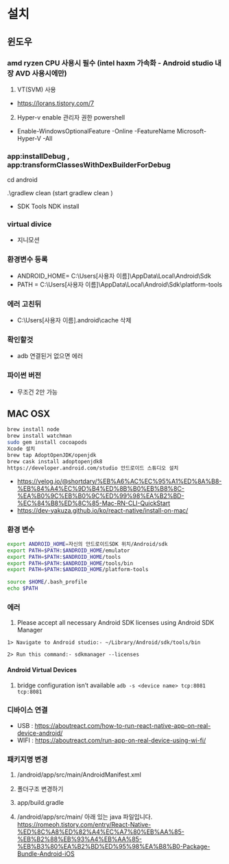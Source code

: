 # 설치

## 윈도우

### amd ryzen CPU 사용시 필수 (intel haxm 가속화 - Android studio 내장 AVD 사용시에만)

1. VT(SVM) 사용 
- https://lorans.tistory.com/7

2. Hyper-v enable
관리자 권한 powershell

- Enable-WindowsOptionalFeature -Online -FeatureName Microsoft-Hyper-V -All

### app:installDebug , app:transformClassesWithDexBuilderForDebug
cd android

.\gradlew clean (start gradlew clean )

- SDK Tools NDK install

### virtual divice
- 지니모션

### 환경변수 등록

- ANDROID_HOME= C:\Users\[사용자 이름]\AppData\Local\Android\Sdk
- PATH = C:\Users\[사용자 이름]\AppData\Local\Android\Sdk\platform-tools
### 에러 고친뒤

- C:\Users\[사용자 이름]\.android\cache 삭제

### 확인할것
- adb 연결된거 없으면 에러

### 파이썬 버전
- 무조건 2만 가능


## MAC OSX
```bash
brew install node
brew install watchman
sudo gem install cocoapods
Xcode 설치
brew tap AdoptOpenJDK/openjdk
brew cask install adoptopenjdk8
https://developer.android.com/studio 안드로이드 스튜디오 설치
```
- https://velog.io/@shortdary/%EB%A6%AC%EC%95%A1%ED%8A%B8-%EB%84%A4%EC%9D%B4%ED%8B%B0%EB%B8%8C-%EA%B0%9C%EB%B0%9C%ED%99%98%EA%B2%BD-%EC%84%B8%ED%8C%85-Mac-RN-CLI-QuickStart
- https://dev-yakuza.github.io/ko/react-native/install-on-mac/

### 환경 변수 
```bash
export ANDROID_HOME=자신의 안드로이드SDK 위치/Android/sdk
export PATH=$PATH:$ANDROID_HOME/emulator
export PATH=$PATH:$ANDROID_HOME/tools
export PATH=$PATH:$ANDROID_HOME/tools/bin
export PATH=$PATH:$ANDROID_HOME/platform-tools

source $HOME/.bash_profile
echo $PATH
```
### 에러
1. Please accept all necessary Android SDK licenses using Android SDK Manager
```
1> Navigate to Android studio:- ~/Library/Android/sdk/tools/bin

2> Run this command:- sdkmanager --licenses
```

#### Android Virtual Devices
1. bridge configuration isn’t available
`adb -s <device name> tcp:8081 tcp:8081`

### 디바이스 연결
- USB : https://aboutreact.com/how-to-run-react-native-app-on-real-device-android/
- WIFI : https://aboutreact.com/run-app-on-real-device-using-wi-fi/ 

### 패키지명 변경
1. /android/app/src/main/AndroidManifest.xml

2. 폴더구조 변경하기

3. app/build.gradle

4. /android/app/src/main/ 아래 있는 java 파일입니다.
https://romeoh.tistory.com/entry/React-Native-%ED%8C%A8%ED%82%A4%EC%A7%80%EB%AA%85-%EB%B2%88%EB%93%A4%EB%AA%85-%EB%B3%80%EA%B2%BD%ED%95%98%EA%B8%B0-Package-Bundle-Android-iOS
